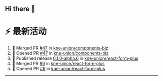 ## Hi there 👋

<!--

**Here are some ideas to get you started:**

🙋‍♀️ A short introduction - what is your organization all about?
🌈 Contribution guidelines - how can the community get involved?
👩‍💻 Useful resources - where can the community find your docs? Is there anything else the community should know?
🍿 Fun facts - what does your team eat for breakfast?
🧙 Remember, you can do mighty things with the power of [Markdown](https://docs.github.com/github/writing-on-github/getting-started-with-writing-and-formatting-on-github/basic-writing-and-formatting-syntax)
-->


# ⚡ 最新活动

<!--START_SECTION:activity-->
1. 🎉 Merged PR [#47](https://github.com/kne-union/components-biz/pull/47) in [kne-union/components-biz](https://github.com/kne-union/components-biz)
2. 💪 Opened PR [#47](https://github.com/kne-union/components-biz/pull/47) in [kne-union/components-biz](https://github.com/kne-union/components-biz)
3. 🚀 Published release [0.1.0-alpha.6](https://github.com/kne-union/react-form-plus/releases/tag/0.1.0-alpha.6) in [kne-union/react-form-plus](https://github.com/kne-union/react-form-plus)
4. 🎉 Merged PR [#6](https://github.com/kne-union/react-form-plus/pull/6) in [kne-union/react-form-plus](https://github.com/kne-union/react-form-plus)
5. 💪 Opened PR [#6](https://github.com/kne-union/react-form-plus/pull/6) in [kne-union/react-form-plus](https://github.com/kne-union/react-form-plus)
<!--END_SECTION:activity-->

---
